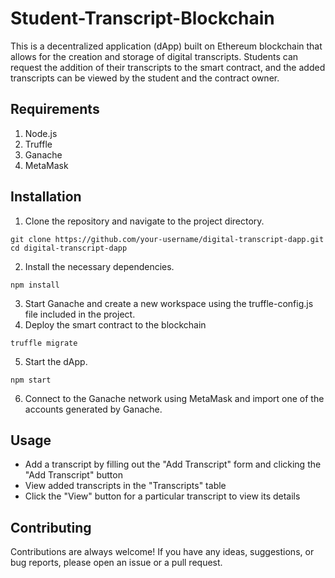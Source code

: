 # Student-Transcript-Blockchain
This is a decentralized application (dApp) built on Ethereum blockchain that allows for the creation and storage of digital transcripts. Students can request the addition of their transcripts to the smart contract, and the added transcripts can be viewed by the student and the contract owner.

## Requirements
<ol><li>Node.js</li>
<li>Truffle</li>
<li>Ganache</li>
<li>MetaMask</li>
</ol>

## Installation
1) Clone the repository and navigate to the project directory.

`git clone https://github.com/your-username/digital-transcript-dapp.git`
`cd digital-transcript-dapp`

2) Install the necessary dependencies.

`npm install`

3) Start Ganache and create a new workspace using the truffle-config.js file included in the project.
4) Deploy the smart contract to the blockchain

`truffle migrate`

5) Start the dApp.

`npm start`

6) Connect to the Ganache network using MetaMask and import one of the accounts generated by Ganache.

## Usage
<ul><li>Add a transcript by filling out the "Add Transcript" form and clicking the "Add Transcript" button</li>

<li>View added transcripts in the "Transcripts" table</li>

<li>Click the "View" button for a particular transcript to view its details</li></ul>

## Contributing
Contributions are always welcome! If you have any ideas, suggestions, or bug reports, please open an issue or a pull request.


